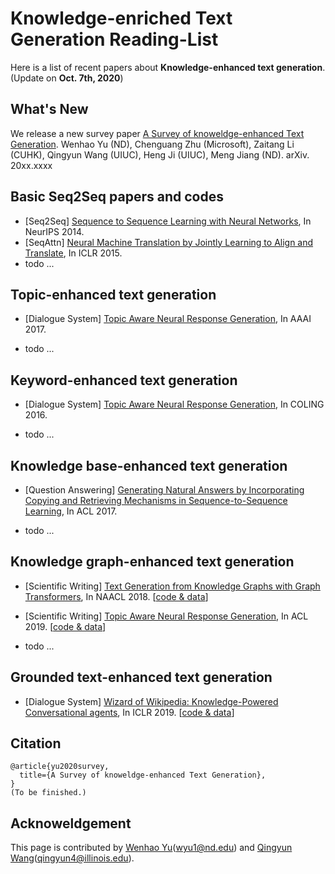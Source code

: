 # Knowledge-enriched Text Generation Reading-List

Here is a list of recent papers about **Knowledge-enhanced text generation**.
(Update on **Oct. 7th, 2020**)

## What's New

We release a new survey paper [A Survey of knoweldge-enhanced Text Generation](). Wenhao Yu (ND), Chenguang Zhu (Microsoft), Zaitang Li (CUHK), Qingyun Wang (UIUC), Heng Ji (UIUC), Meng Jiang (ND). arXiv. 20xx.xxxx

## Basic Seq2Seq papers and codes
- [Seq2Seq] [Sequence to Sequence Learning with Neural Networks](https://arxiv.org/pdf/1409.3215.pdf), In NeurIPS 2014.
- [SeqAttn] [Neural Machine Translation by Jointly Learning to Align and Translate](https://arxiv.org/pdf/1409.0473.pdf), In ICLR 2015.
- todo ...

## Topic-enhanced text generation
- [Dialogue System] [Topic Aware Neural Response Generation](https://arxiv.org/pdf/1606.08340.pdf), In AAAI 2017.

- todo ...

## Keyword-enhanced text generation
- [Dialogue System] [Topic Aware Neural Response Generation](https://arxiv.org/pdf/1607.00970.pdf), In COLING 2016.

- todo ...


## Knowledge base-enhanced text generation
- [Question Answering] [Generating Natural Answers by Incorporating Copying and Retrieving Mechanisms in Sequence-to-Sequence Learning](https://www.aclweb.org/anthology/P17-1019.pdf), In ACL 2017.

- todo ...


## Knowledge graph-enhanced text generation
- [Scientific Writing] [Text Generation from Knowledge Graphs with Graph Transformers](https://arxiv.org/pdf/1904.02342.pdf), In NAACL 2018. \[[code & data](https://github.com/rikdz/GraphWriter)\]

- [Scientific Writing] [Topic Aware Neural Response Generation](https://arxiv.org/pdf/1905.07870.pdf), In ACL 2019. \[[code & data](https://github.com/EagleW/PaperRobot)\]

- todo ...


## Grounded text-enhanced text generation
- [Dialogue System] [Wizard of Wikipedia: Knowledge-Powered Conversational agents](https://arxiv.org/pdf/1811.01241.pdf), In ICLR 2019. \[[code & data](https://github.com/facebookresearch/ParlAI/tree/master/projects/wizard_of_wikipedia)\]


## Citation

```
@article{yu2020survey,
  title={A Survey of knoweldge-enhanced Text Generation},
}
(To be finished.)
```

## Acknoweldgement

This page is contributed by [Wenhao Yu](https://wyu97.github.io/)(wyu1@nd.edu) and [Qingyun Wang](https://eaglew.github.io/cv/)(qingyun4@illinois.edu).